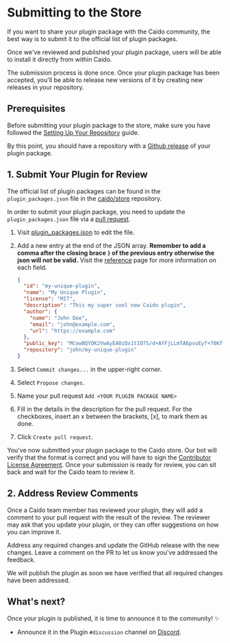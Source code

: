 # Submitting to the Store

If you want to share your plugin package with the Caido community, the best way is to submit it to the official list of plugin packages.

Once we've reviewed and published your plugin package, users will be able to install it directly from within Caido.

The submission process is done once. Once your plugin package has been accepted, you'll be able to release new versions of it by creating new releases in your repository.

## Prerequisites

Before submitting your plugin package to the store, make sure you have followed the [Setting Up Your Repository](/guides/distribution/repository) guide.

By this point, you should have a repository with a [Github release](https://docs.github.com/en/repositories/releasing-projects-on-github/about-releases) of your plugin package.

## 1. Submit Your Plugin for Review

The official list of plugin packages can be found in the `plugin_packages.json` file in the [caido/store](https://github.com/caido/store) repository.

In order to submit your plugin package, you need to update the `plugin_packages.json` file via a [pull request](https://docs.github.com/en/pull-requests/collaborating-with-pull-requests/proposing-changes-to-your-work-with-pull-requests/about-pull-requests).

1. Visit [plugin_packages.json](https://github.com/caido/store/edit/main/plugin_packages.json) to edit the file.

1. Add a new entry at the end of the JSON array. **Remember to add a comma after the closing brace `}` of the previous entry otherwise the json will not be valid.** Visit the [reference](/reference/plugin_packages) page for more information on each field.

    ```json
    {
      "id": "my-unique-plugin",
      "name": "My Unique Plugin",
      "license": "MIT",
      "description": "This my super cool new Caido plugin",
      "author": {
        "name": "John Doe",
        "email": "john@example.com",
        "url": "https://example.com"
      },
      "public_key": "MCowBQYDK2VwAyEA0zDx1tIO7S/d+AYFjLLmTA6pvuEyf+70KfcgVi1DNhc=",
      "repository": "john/my-unique-plugin"
    }
    ```

1. Select `Commit changes...` in the upper-right corner.
1. Select `Propose changes`.
1. Name your pull request `Add <YOUR PLUGIN PACKAGE NAME>`
1. Fill in the details in the description for the pull request. For the checkboxes, insert an x between the brackets, [x], to mark them as done.
1. Click `Create pull request`.

You've now submitted your plugin package to the Caido store. Our bot will verify that the format is correct and you will have to sign the [Contributor License Agreement](https://cla-assistant.io/caido/store).
Once your submission is ready for review, you can sit back and wait for the Caido team to review it.

## 2. Address Review Comments

Once a Caido team member has reviewed your plugin, they will add a comment to your pull request with the result of the review. The reviewer may ask that you update your plugin, or they can offer suggestions on how you can improve it.

Address any required changes and update the GitHub release with the new changes. Leave a comment on the PR to let us know you've addressed the feedback.

We will publish the plugin as soon we have verified that all required changes have been addressed.

## What's next?

Once your plugin is published, it is time to announce it to the community! ✨

- Announce it in the Plugin `#discussion` channel on [Discord](https://links.caido.io/www-discord).
